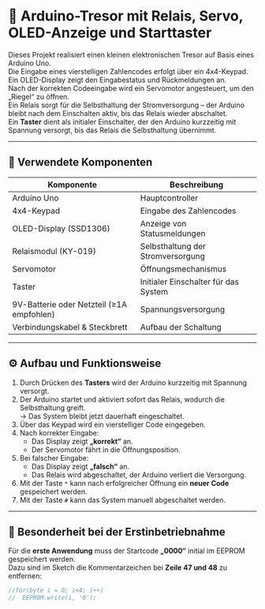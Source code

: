 # 🔐 Arduino-Tresor mit Relais, Servo, OLED-Anzeige und Starttaster


Dieses Projekt realisiert einen kleinen elektronischen Tresor auf Basis eines Arduino Uno.  
Die Eingabe eines vierstelligen Zahlencodes erfolgt über ein 4x4-Keypad.  
Ein OLED-Display zeigt den Eingabestatus und Rückmeldungen an.  
Nach der korrekten Codeeingabe wird ein Servomotor angesteuert, um den „Riegel“ zu öffnen.  
Ein Relais sorgt für die Selbsthaltung der Stromversorgung – der Arduino bleibt nach dem Einschalten aktiv, bis das Relais wieder abschaltet.  
Ein **Taster** dient als initialer Einschalter, der den Arduino kurzzeitig mit Spannung versorgt, bis das Relais die Selbsthaltung übernimmt.

---

## 🧰 Verwendete Komponenten

| Komponente | Beschreibung |
|-------------|--------------|
| Arduino Uno | Hauptcontroller |
| 4x4-Keypad | Eingabe des Zahlencodes |
| OLED-Display (SSD1306) | Anzeige von Statusmeldungen |
| Relaismodul (KY-019) | Selbsthaltung der Stromversorgung |
| Servomotor | Öffnungsmechanismus |
| Taster | Initialer Einschalter für das System |
| 9V-Batterie oder Netzteil (≥1A empfohlen) | Spannungsversorgung |
| Verbindungskabel & Steckbrett | Aufbau der Schaltung |

---

## ⚙️ Aufbau und Funktionsweise

1. Durch Drücken des **Tasters** wird der Arduino kurzzeitig mit Spannung versorgt.
2. Der Arduino startet und aktiviert sofort das Relais, wodurch die Selbsthaltung greift.  
   → Das System bleibt jetzt dauerhaft eingeschaltet.
3. Über das Keypad wird ein vierstelliger Code eingegeben.
4. Nach korrekter Eingabe:
   - Das Display zeigt **„korrekt“** an.
   - Der Servomotor fährt in die Öffnungsposition.
5. Bei falscher Eingabe:
   - Das Display zeigt **„falsch“** an.
   - Das Relais wird abgeschaltet, der Arduino verliert die Versorgung.
6. Mit der Taste `*` kann nach erfolgreicher Öffnung ein **neuer Code** gespeichert werden.
7. Mit der Taste `#` kann das System manuell abgeschaltet werden.

---

## 🧩 Besonderheit bei der Erstinbetriebnahme

Für die **erste Anwendung** muss der Startcode **„0000“** initial im EEPROM gespeichert werden.  
Dazu sind im Sketch die Kommentarzeichen bei **Zeile 47 und 48** zu entfernen:

```cpp
//for(byte i = 0; i<4; i++)
//  EEPROM.write(i, '0');
